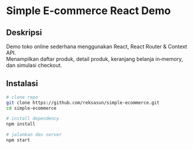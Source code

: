 # Simple E‑commerce React Demo

## Deskripsi
Demo toko online sederhana menggunakan React, React Router & Context API.  
Menampilkan daftar produk, detail produk, keranjang belanja in‑memory, dan simulasi checkout.

## Instalasi
```bash
# clone repo
git clone https://github.com/reksasun/simple-ecommerce.git
cd simple-ecommerce

# install dependency
npm install

# jalankan dev server
npm start
